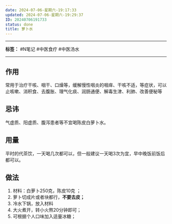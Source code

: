 ```yaml
---
date: 2024-07-06-星期六-19:17:33
updated: 2024-07-06-星期六-19:29:37
ID: 20240706191733
status: done
title: 萝卜水
---
```

---
**标签：** #N笔记 #中医食疗 #中医汤水  

---
## 作用
常用于治疗干咳、咽干、口燥等，缓解慢性咽炎的咽痒、干咳不适，等症状，可以止咳嗽、消积食、去腹胀、理气化痰、润肠通便、解毒生津、利肺、改善便秘等

## 忌讳
气虚质、阳虚质、腹泻患者等不宜喝陈皮白萝卜水。

## 用量
平时的代茶饮，一天喝几次都可以，但一般建议一天喝3次为宜，早中晚饭前饭后都可以。


## 做法
1. 材料：白萝卜250克，陈皮10克 ；
2. 萝卜切成片或者块都行，**不要去皮；**
3. 冷水下锅，放入材料
4. 大火煮开，转小火熬20分钟即可；
5. 可根据个人口味加入适量冰糖；


